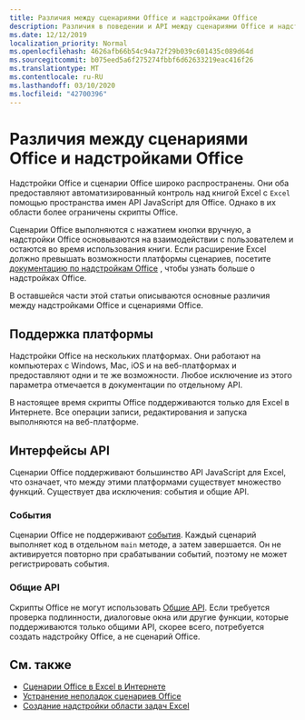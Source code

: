```yaml
---
title: Различия между сценариями Office и надстройками Office
description: Различия в поведении и API между сценариями Office и надстройками Office.
ms.date: 12/12/2019
localization_priority: Normal
ms.openlocfilehash: 4626afb66b54c94a72f29b039c601435c089d64d
ms.sourcegitcommit: b075eed5a6f275274fbbf6d62633219eac416f26
ms.translationtype: MT
ms.contentlocale: ru-RU
ms.lasthandoff: 03/10/2020
ms.locfileid: "42700396"
---
```

# <a name="differences-between-office-scripts-and-office-add-ins"></a>Различия между сценариями Office и надстройками Office

Надстройки Office и сценарии Office широко распространены. Они оба предоставляют автоматизированный контроль над книгой Excel с `Excel` помощью пространства имен API JavaScript для Office. Однако в их области более ограничены скрипты Office.

Сценарии Office выполняются с нажатием кнопки вручную, а надстройки Office основываются на взаимодействии с пользователем и остаются во время использования книги. Если расширение Excel должно превышать возможности платформы сценариев, посетите [документацию по надстройкам Office](/office/dev/add-ins) , чтобы узнать больше о надстройках Office.

В оставшейся части этой статьи описываются основные различия между надстройками Office и сценариями Office.

## <a name="platform-support"></a>Поддержка платформы

Надстройки Office на нескольких платформах. Они работают на компьютерах с Windows, Mac, iOS и на веб-платформах и предоставляют одни и те же возможности. Любое исключение из этого параметра отмечается в документации по отдельному API.

В настоящее время скрипты Office поддерживаются только для Excel в Интернете. Все операции записи, редактирования и запуска выполняются на веб-платформе.

## <a name="apis"></a>Интерфейсы API

Сценарии Office поддерживают большинство API JavaScript для Excel, что означает, что между этими платформами существует множество функций. Существует два исключения: события и общие API.

### <a name="events"></a>События

Сценарии Office не поддерживают [события](/office/dev/add-ins/excel/excel-add-ins-events). Каждый сценарий выполняет код в отдельном `main` методе, а затем завершается. Он не активируется повторно при срабатывании событий, поэтому не может регистрировать события.

### <a name="common-apis"></a>Общие API

Скрипты Office не могут использовать [Общие API](/javascript/api/office). Если требуется проверка подлинности, диалоговые окна или другие функции, которые поддерживаются только общими API, скорее всего, потребуется создать надстройку Office, а не сценарий Office.

## <a name="see-also"></a>См. также

- [Сценарии Office в Excel в Интернете](../overview/excel.md)
- [Устранение неполадок сценариев Office](../testing/troubleshooting.md)
- [Создание надстройки области задач Excel](/office/dev/add-ins/quickstarts/excel-quickstart-jquery)